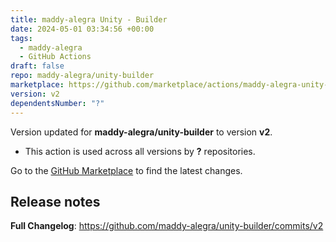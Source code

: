 ```yaml
---
title: maddy-alegra Unity - Builder
date: 2024-05-01 03:34:56 +00:00
tags:
  - maddy-alegra
  - GitHub Actions
draft: false
repo: maddy-alegra/unity-builder
marketplace: https://github.com/marketplace/actions/maddy-alegra-unity-builder
version: v2
dependentsNumber: "?"
---
```



Version updated for **maddy-alegra/unity-builder** to version **v2**.
- This action is used across all versions by **?** repositories.

Go to the [GitHub Marketplace](https://github.com/marketplace/actions/maddy-alegra-unity-builder) to find the latest changes.

## Release notes

**Full Changelog**: https://github.com/maddy-alegra/unity-builder/commits/v2
